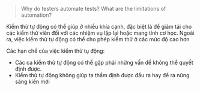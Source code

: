 >Why do testers automate tests? What are the limitations of automation?

<p>Kiểm thử tự động có thể giúp ở nhiều khía cạnh, 
đặc biệt là để giảm tải cho các kiểm thử viên đối với 
các nhiệm vụ lặp lại hoặc mang tính cơ học. Ngoài ra, 
việc kiểm thử tự động có thể cho phép kiểm thử ở các mức độ cao hơn </p>


<p>Các hạn chế của việc kiểm thử tụ động:

- Các ca kiểm thử tự động có thể gặp phải những vấn để không thể quyết định được.
- Kiểm thử tự động không giúp ta thẩm định được đầu ra hay đề ra nững sáng kiến mới
</p>
 